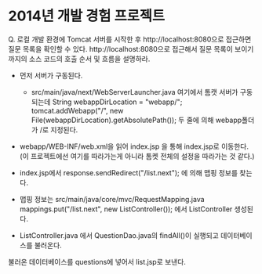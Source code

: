 2014년 개발 경험 프로젝트
=========

Q. 로컬 개발 환경에 Tomcat 서버를 시작한 후 http://localhost:8080으로 접근하면 질문 목록을 확인할 수 있다. http://localhost:8080으로 접근해서 질문 목록이 보이기까지의 소스 코드의 호출 순서 및 흐름을 설명하라.

* 먼저 서버가 구동된다.
	* src/main/java/next/WebServerLauncher.java
	여기에서 톰캣 서버가 구동되는데
	String webappDirLocation = "webapp/";
	tomcat.addWebapp("/", new File(webappDirLocation).getAbsolutePath());
	두 줄에 의해 webapp폴더가 /로 지정된다. 

* webapp/WEB-INF/web.xml을 읽어 
	<welcome-file>index.jsp</welcome-file>
	을 통해 index.jsp로 이동한다. 
	(이 프로젝트에선 여기를 따라가는게 아니라 톰켓 전체의 설정을 따라가는 것 같다.)

* index.jsp에서
	response.sendRedirect("/list.next");
	에 의해 맵핑 정보를 찾는다.

* 맵핑 정보는 
	src/main/java/core/mvc/RequestMapping.java 
	mappings.put("/list.next", new ListController());
	에서 ListController 생성된다.

* ListController.java
	에서 QuestionDao.java의 findAll()이 실행되고
	데이터베이스를 불러온다.

불러온 데이터베이스를 questions에 넣어서
list.jsp로 보낸다.
